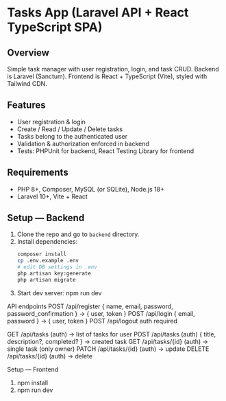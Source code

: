# Tasks App (Laravel API + React TypeScript SPA)

## Overview
Simple task manager with user registration, login, and task CRUD. Backend is Laravel (Sanctum). Frontend is React + TypeScript (Vite), styled with Tailwind CDN.

## Features
- User registration & login
- Create / Read / Update / Delete tasks
- Tasks belong to the authenticated user
- Validation & authorization enforced in backend
- Tests: PHPUnit for backend, React Testing Library for frontend

## Requirements
- PHP 8+, Composer, MySQL (or SQLite), Node.js 18+
- Laravel 10+, Vite + React

## Setup — Backend
1. Clone the repo and go to `backend` directory.
2. Install dependencies:
   ```bash
   composer install
   cp .env.example .env
   # edit DB settings in .env
   php artisan key:generate
   php artisan migrate
3. Start dev server:
   npm run dev
   
API endpoints
  POST /api/register  { name, email, password, password_confirmation } -> { user, token }
  POST /api/login     { email, password } -> { user, token }
  POST /api/logout    auth required

  GET /api/tasks      (auth) -> list of tasks for user
  POST /api/tasks     (auth) { title, description?, completed? } -> created task
  GET /api/tasks/{id} (auth) -> single task (only owner)
  PATCH /api/tasks/{id} (auth) -> update
  DELETE /api/tasks/{id} (auth) -> delete


Setup — Frontend
1. npm install
2. npm run dev

